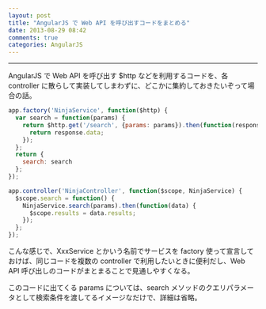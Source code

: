 ```yaml
---
layout: post
title: "AngularJS で Web API を呼び出すコードをまとめる"
date: 2013-08-29 08:42
comments: true
categories: AngularJS
---
```


---

AngularJS で Web API を呼び出す $http などを利用するコードを、各 controller に散らして実装してしまわずに、どこかに集約しておきたいぞって場合の話。

<!-- more -->

``` javascript services.js
app.factory('NinjaService', function($http) {
  var search = function(params) {
    return $http.get('/search', {params: params}).then(function(response) {
      return response.data;
    });
  };
  return {
    search: search
  };
});
```

``` javascript controllers.js
app.controller('NinjaController', function($scope, NinjaService) {
  $scope.search = function() {
    NinjaService.search(params).then(function(data) {
      $scope.results = data.results;
    });
  };
});
```

こんな感じで、XxxService とかいう名前でサービスを factory 使って宣言しておけば、同じコードを複数の controller で利用したいときに便利だし、Web API 呼び出しのコードがまとまることで見通しやすくなる。

このコードに出てくる params については、search メソッドのクエリパラメータとして検索条件を渡してるイメージなだけで、詳細は省略。
